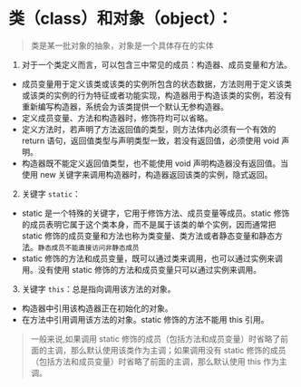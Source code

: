 # 类（class）和对象（object）：
> 类是某一批对象的抽象，对象是一个具体存在的实体

1. 对于一个类定义而言，可以包含三中常见的成员：构造器、成员变量和方法。
  * 成员变量用于定义该类或该类的实例所包含的状态数据，方法则用于定义该类或该类的实例的行为特征或者功能实现，构造器用于构造该类的实例，若没有重新编写构造器，系统会为该类提供一个默认无参构造器。
  * 定义成员变量、方法和构造器时，修饰符均可以省略。
  * 定义方法时，若声明了方法返回值的类型，则方法体内必须有一个有效的 return 语句，返回值类型与声明类型一致，若没有返回值，必须使用 void 声明。
  * 构造器既不能定义返回值类型，也不能使用 void 声明构造器没有返回值。当使用 new 关键字来调用构造器时，构造器返回该类的实例，隐式返回。
2. 关键字 `static`：
  * static 是一个特殊的关键字，它用于修饰方法、成员变量等成员。static 修饰的成员表明它属于这个类本身，而不是属于该类的单个实例，因而通常把 static 修饰的成员变量和方法也称为类变量、类方法或者静态变量和静态方法。`静态成员不能直接访问非静态成员`
  * static 修饰的方法和成员变量，既可以通过类来调用，也可以通过实例来调用。没有使用 static 修饰的方法和成员变量只可以通过实例来调用。
3. 关键字 `this`：总是指向调用该方法的对象。
  * 构造器中引用该构造器正在初始化的对象。
  * 在方法中引用调用该方法的对象。static 修饰的方法不能用 this 引用。

>  一般来说,如果调用 static 修饰的成员（包括方法和成员变量）时省略了前面的主调，那么默认使用该类作为主调；如果调用没有 static 修饰的成员（包括方法和成员变量）时省略了前面的主调，那么默认使用 this 作为主调。
